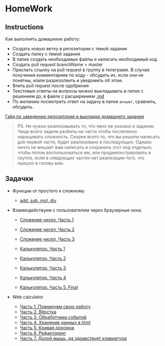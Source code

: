 # HomeWork

## Instructions

Как выполнять домашнюю работу:

* Создать новую ветку в репозитории с темой задания
* Создать папку с темой задания
* В папке создать необходимые файлы и написать необходимый код
* Создать pull request branchName > master
* Прислать ссылку на pull request в группу в телеграме. 
В случае получения комментариев по коду - обсудить их, если они не понятны, 
и/или разрезолвить и уведомить об этом.
* Влить pull request после одобрения
* Текстовые ответы на вопросы можно выкладывать в папке с решением дз, в файле с расширением
[.md](https://github.com/adam-p/markdown-here/wiki/Markdown-Cheatsheet)
* По желанию посмотреть ответ на задачу в папке `answer`, сравнить, обсудить.

[Гайд по заведению репозитория и выкладке домашнего задания](../tutorials/git-for-homework)

> PS. Не нужно реализовывать то, что явно не указано в задании. Чаще всего задачи разбиты на части
чтобы постепенно наращивать сложность. Скорее всего то, что вы решили написать для первой части,
будет реализовано в последующих. Однако ничто не мешает вам написать и сохранить этот код отдельно, 
чтобы потом воспользоваться им, или продемонстрировать в группе, если в следующих частях нет 
реализации того, что пришло в голову вам.

## Задачки

* Функции от простого к сложному
    * [add, sub, mul, div](./js/math-functions)

* Взаимодействуем с пользователем через браузерные окна.
    * [Сложение чисел. Часть 1](./js/prompt-sum/prompt-sum-1)
    * [Сложение чисел. Часть 2](./js/prompt-sum/prompt-sum-2)
    * [Сложение чисел. Часть 3](./js/prompt-sum/prompt-sum-3)
    
    * [Калькулятор. Часть 1](./js/prompt-calculator/prompt-calculator-1)
    * [Калькулятор. Часть 2](./js/prompt-calculator/prompt-calculator-2)
    * [Калькулятор. Часть 3](./js/prompt-calculator/prompt-calculator-3)
    * [Калькулятор. Часть 4](./js/prompt-calculator/prompt-calculator-4)
    * [Калькулятор. Часть 5. Final](./js/prompt-calculator/prompt-calculator-5)

* Web calculator
    * [Часть 1. Планируем свою работу](./js/calculator/part-1)
    * [Часть 2. Вёрстка](./js/calculator/part-2)
    * [Часть 3. Обработчики событий](./js/calculator/part-3)
    * [Часть 4. Хранение данных в html](./js/calculator/part-4)
    * [Часть 5. Кривая дорожка](./js/calculator/part-5)
    * [Часть 6. Рефакторинг](./js/calculator/part-6)
    * [Часть 7. Долой мышь, да здравствует клавиатура](./js/calculator/part-7)